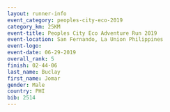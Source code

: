 ```yaml
---
layout: runner-info 
event_category: peoples-city-eco-2019 
category_km: 25KM 
event-title: Peoples City Eco Adventure Run 2019 
event-location: San Fernando, La Union Philippines 
event-logo: 
event-date: 06-29-2019 
overall_rank: 5
finish: 02-44-06
last_name: Buclay
first_name: Jomar
gender: Male
country: PHI
bib: 2514
---
```

